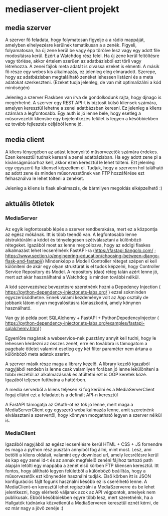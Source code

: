 # mediaserver-client projekt

## media szerver
A szerver fő feladata, hogy folymatosan figyelje a a rádió mappáját, amelyben elhelyezésre kerülnek tematikusan a a zenék. Figyeli, folyamatosan, ha új zene kerül be vagy épp törölve lesz vagy egy adott file modosításra kerül. Ezért a Watchdog rész felel. Ha új zene kerül feltöltésre vagy törlése, akkor értelem szerűen az adatbázisból ezt törli vagy létrehozza. A zenei fájlok meta adatát is olvassa ezeket is elmenti. A másik fő része egy webes kis alkalmazás, ez jelenleg elég elmaradott. Szerepe, hogy az adatbázisban megtalálható zenéket lehessen listázni és a meta adatokat szerkeszteni. (Ezeket tudja jelenleg, de van mit optimalizálni a kód minőségén)

Jelenleg a szerver Flaskben van írva de gondolkodunk rajta, hogy djnago is megérhetné. A szerver egy REST API-t is biztosít külső kliensek számára, amelyen keresztül lehetne a zenei adatbázsban keresni. Ez jelenleg a kliens számára a legfontosabb. Egy auth is jó lenne bele, hogy esetleg a műsorvezetői kliensbe egy bejelentkezés felület is legyen a későbbiekben ez tovább fejlesztés céljából lenne jó.

## media client
A kliens lényegében az adást lebonyolító műsorvezetők számára érdekes. Ezen keresztül tudnak keresni a zenei adatbázisban. Ha egy adott zene pl a kívánságműsorhoz kell, akkor ezen keresztül le lehet tölteni. Ezt jelenleg egy egyszerű ftp kliensel képzeltem el. Tudjuk, hogy a szervern hol található az adott zene és minden műsorvezetőnek van FTP hozzáférése ezt felhasználva le lehet tölteni a zenéket. 

Jelenleg a kliens is flask alkalmazás, de bármilyen megoldás elképzelhető :) 

## aktuális ötletek

### MediaServer

Az egyik legfontosabb lépés a szerver rendberakása, mert ez a központja az egész mókának. Itt is több teendő van. A legfontosabb lenne átstruktúrálni a kódot és tényelegesen szétválasztani a különböző rétegeket. 
Igazából most az lenne megcélozva, hogy az eddigi flaskes alkalmazást lehet lecserélnénk FastAPI-ra (https://fastapi.tiangolo.com/ ; https://www.section.io/engineering-education/choosing-between-django-flask-and-fastapi/)
Mindenképp a Modell Controller réteget szépen el kell különíteni de akár egy olyan struktúrát is el tudok képzelni, hogy Controller Service Repository és Model. A repository (dao) réteg talán azért lenne jó, mert azt akár használhatná a Watchdog is minden további nélkül.

A kód szervezéshez bevezetésre szeretnénk hozni a Depedency Injection ( https://python-dependency-injector.ets-labs.org/ ) ezzel sokminden egyszerűsödhetne. Ennek valami kezdeménye volt az App osztály de jobbank látom olyan megvalósításra támaszkodni, amely könynen használható. 

Van gy jó példa pont SQLAlchemy + FastAPI + PythonDepedencyInjector ( https://python-dependency-injector.ets-labs.org/examples/fastapi-sqlalchemy.html )

Egyenlőre magának a webservice-nek pusztány annyit kell tudni, hogy le lehessen kérdezni az összes zenét, erre én továbbra is támogatom a pagebale ötletet valamint esetleg egy két filter paraméter nem ártana a különböző meta adatok szerint. 

A szerver másik része maga a library kezelő. A library kezelő igazából nagyjából rendebn is lenne csak valamilyen forában jó lenne lekülöníteni a többi részétől az alkalmazásnak és átültetni ezt is OOP keretek közé. Igazából teljesen futthatna a háttérben. 

A media serverből a kliens teljesen ki fog kerülni és a MediaServerClient fogaj ellátni ezt a feladatot is a definált API-n keresztül

A FastAPI támogatja az OAuth-ot ez tök jó lenne, mert maga a MediaServerClient egy egyszerű webalkalmazás lenne, amit szeretnénk elválasztani a szervertől, hogy könnyen mozgatható legyen a szerver nélkül is. 

### MediaClient

Igazából nagyjából az egész lecserélésre kerül HTML + CSS + JS fornendre és maga a python rész pusztán annyiból fog állni, mint most. Lesz, ami betölti a kliens oldalait, valamint egy download url, amely lecsrélésre kerül és kap egy zenei id-t és az annak megfelelő zenéni fájlhoz tartozó path alapján letölti egy mappába a zenét első körben FTP kliensen keresztül. Itt fontos, hogy álíltható legyen felületből a különböző beálíltás, hogy a műsorvezetők ezt könynedén használni tudják. Első körben itt is JSON konfigurációs fájlt fogunk használni később ez is cserélhető lenne. 
A MediaClient-en keresztül lehet regisztrálni a MediaSzerverre és be lehet jelentkezni, hogy elérhető váljanak azok az API végpontok, amelyek nem publikusak. Ebből későbbiekben egyre több lesz, mert szeretnénk, ha a Hallgatók túdnánka közvetlenül a MediaServeren keresztül eznét kérni, de ez már nagy a jövő zenéje :) 

